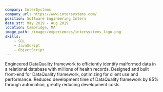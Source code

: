 ```yaml
---
company: InterSystems
company_url: https://www.intersystems.com/
position: Software Engineering Intern
date_str: May 2019 - Aug 2019
location: Cambridge, MA
image_path: /images/experiences/intersystems_logo.png
skills: 
    - SQL
    - JavaScript
    - ObjectScript
---
```

Engineered DataQuality framework to efficiently identify malformed data in a relational database with millions of health records. Designed and built front-end for DataQuality framework, optimizing for client use and performance. Reduced development time of DataQuality framework by 85% through automation, greatly reducing development costs.